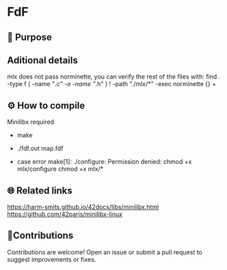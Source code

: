 # FdF


## 🚀 Purpose


## Aditional details
mlx does not pass norminette, you can verify the rest of the files with:
find . -type f \( -name "*.c" -o -name "*.h" \) ! -path "./mlx/*" -exec norminette {} +


## ⚙️ How to compile
Minilibx required
* make
* ./fdf.out map.fdf

* case error make[1]: ./configure: Permission denied:
chmod +x mlx/configure
chmod +x mlx/*

  
## 🌐 Related links
https://harm-smits.github.io/42docs/libs/minilibx.html
https://github.com/42paris/minilibx-linux


##  🤝Contributions
Contributions are welcome! Open an issue or submit a pull request to suggest improvements or fixes.
